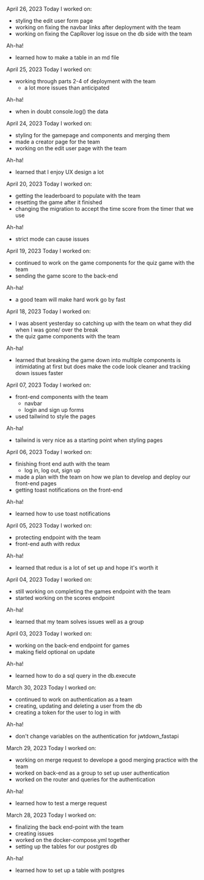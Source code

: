 April 26, 2023
Today I worked on:

- styling the edit user form page
- working on fixing the navbar links after deployment with the team
- working on fixing the CapRover log issue on the db side with the team

Ah-ha!

- learned how to make a table in an md file

April 25, 2023
Today I worked on:

- working through parts 2-4 of deployment with the team
  - a lot more issues than anticipated

Ah-ha!

- when in doubt console.log() the data

April 24, 2023
Today I worked on:

- styling for the gamepage and components and merging them
- made a creator page for the team
- working on the edit user page with the team

Ah-ha!

- learned that I enjoy UX design a lot

April 20, 2023
Today I worked on:

- getting the leaderboard to populate with the team
- resetting the game after it finished
- changing the migration to accept the time score from the timer that we use

Ah-ha!

- strict mode can cause issues

April 19, 2023
Today I worked on:

- continued to work on the game components for the quiz game with the team
- sending the game score to the back-end

Ah-ha!

- a good team will make hard work go by fast

April 18, 2023
Today I worked on:

- I was absent yesterday so catching up with the team on what they did when I was gone/ over the break
- the quiz game components with the team

Ah-ha!

- learned that breaking the game down into multiple components is intimidating at first but does make the code look cleaner and tracking down issues faster

April 07, 2023
Today I worked on:

- front-end components with the team
  - navbar
  - login and sign up forms
- used tailwind to style the pages

Ah-ha!

- tailwind is very nice as a starting point when styling pages

April 06, 2023
Today I worked on:

- finishing front end auth with the team
  - log in, log out, sign up
- made a plan with the team on how we plan to develop and deploy our front-end pages
- getting toast notifications on the front-end

Ah-ha!

- learned how to use toast notifications

April 05, 2023
Today I worked on:

- protecting endpoint with the team
- front-end auth with redux

Ah-ha!

- learned that redux is a lot of set up and hope it's worth it

April 04, 2023
Today I worked on:

- still working on completing the games endpoint with the team
- started working on the scores endpoint

Ah-ha!

- learned that my team solves issues well as a group

April 03, 2023
Today I worked on:

- working on the back-end endpoint for games
- making field optional on update

Ah-ha!

- learned how to do a sql query in the db.execute

March 30, 2023
Today I worked on:

- continued to work on authentication as a team
- creating, updating and deleting a user from the db
- creating a token for the user to log in with

Ah-ha!

- don't change variables on the authentication for jwtdown_fastapi

March 29, 2023
Today I worked on:

- working on merge request to develope a good merging practice with the team
- worked on back-end as a group to set up user authentication
- worked on the router and queries for the authentication

Ah-ha!

- learned how to test a merge request

March 28, 2023
Today I worked on:

- finalizing the back end-point with the team
- creating issues
- worked on the docker-compose.yml together
- setting up the tables for our postgres db

Ah-ha!

- learned how to set up a table with postgres
